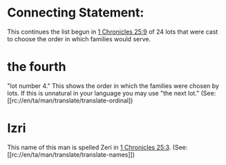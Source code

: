 # Connecting Statement:

This continues the list begun in [1 Chronicles 25:9](../25/09.md) of 24 lots that were cast to choose the order in which families would serve.

# the fourth

"lot number 4." This shows the order in which the families were chosen by lots. If this is unnatural in your language you may use "the next lot." (See: [[rc://en/ta/man/translate/translate-ordinal])

# Izri

This name of this man is spelled Zeri in [1 Chronicles 25:3](../25/03.md). (See: [[rc://en/ta/man/translate/translate-names]])

